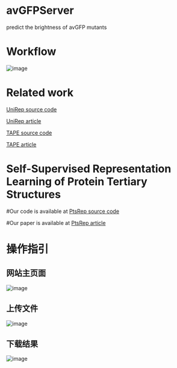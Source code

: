 # avGFPServer
predict the brightness of avGFP mutants

# Workflow
![image](https://user-images.githubusercontent.com/46809259/115359054-ddc79680-a1f0-11eb-884e-4d9e5fe1cf3c.png)

# Related work

[UniRep source code](https://github.com/churchlab/UniRep)

[UniRep article](https://www.nature.com/articles/s41592-019-0598-1)

[TAPE source code](https://github.com/songlab-cal/tape)

[TAPE article](https://arxiv.org/abs/1906.08230)

# Self-Supervised Representation Learning of Protein Tertiary Structures

#Our code is available at [PtsRep source code](https://github.com/ElvinJun/Self-supervised-protein-structure-pretraining)

#Our paper is available at [PtsRep article](https://www.biorxiv.org/content/10.1101/2020.12.22.423916v2)

# 操作指引

## 网站主页面
![image](https://user-images.githubusercontent.com/46809259/115511378-598a1780-a2b3-11eb-9a7e-1fb415456dc2.png)


## 上传文件

![image](https://user-images.githubusercontent.com/46809259/115193240-79d49d80-a11e-11eb-997c-64a1b9ca3995.png)

## 下载结果
![image](https://user-images.githubusercontent.com/46809259/115193254-7d682480-a11e-11eb-92e1-6505467444b0.png)
